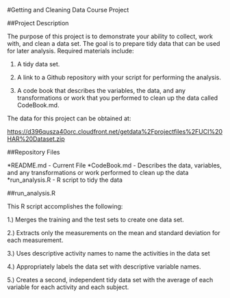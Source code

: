 #Getting and Cleaning Data Course Project

##Project Description

The purpose of this project is to demonstrate your ability to collect, work with, and clean a data set. 
The goal is to prepare tidy data that can be used for later analysis.  Required materials include: 

1) A tidy data set.

2) A link to a Github repository with your script for performing the analysis.

3) A code book that describes the variables, the data, and any transformations or work that you performed to clean up the data called CodeBook.md. 

The data for this project can be obtained at:

https://d396qusza40orc.cloudfront.net/getdata%2Fprojectfiles%2FUCI%20HAR%20Dataset.zip

##Repository Files

*README.md - Current File
*CodeBook.md - Describes the data, variables, and any transformations or work performed to clean up the data 
*run_analysis.R - R script to tidy the data

##run_analysis.R

This R script accomplishes the following:

1.) Merges the training and the test sets to create one data set.

2.) Extracts only the measurements on the mean and standard deviation for each measurement. 

3.) Uses descriptive activity names to name the activities in the data set

4.) Appropriately labels the data set with descriptive variable names. 

5.) Creates a second, independent tidy data set with the average of each variable for each activity and each subject.
